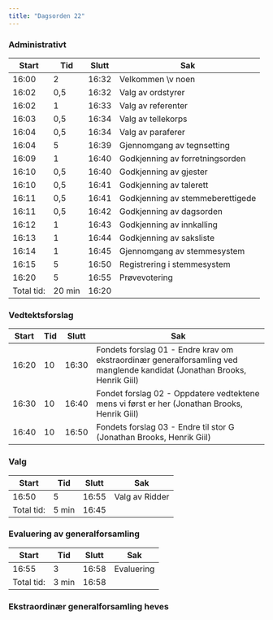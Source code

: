 ```yaml
---
title: "Dagsorden 22"
---
```


### Administrativt
| Start  | Tid | Slutt | Sak                                     |
|--------|-----|-------|-----------------------------------------|
| 16:00  | 2   | 16:32 | Velkommen \v noen                              |
| 16:02  | 0,5 | 16:32 | Valg av ordstyrer                       |
| 16:02  | 1   | 16:33 | Valg av referenter                      |
| 16:03  | 0,5 | 16:34 | Valg av tellekorps                      |
| 16:04  | 0,5 | 16:34 | Valg av paraferer                       |
| 16:04  | 5   | 16:39 | Gjennomgang av tegnsetting              |
| 16:09  | 1   | 16:40 | Godkjenning av forretningsorden         |
| 16:10  | 0,5 | 16:40 | Godkjenning av gjester                  |
| 16:10  | 0,5 | 16:41 | Godkjenning av talerett                 |
| 16:11  | 0,5 | 16:41 | Godkjenning av stemmeberettigede        |
| 16:11  | 0,5 | 16:42 | Godkjenning av dagsorden                |
| 16:12  | 1   | 16:43 | Godkjenning av innkalling               |
| 16:13  | 1   | 16:44 | Godkjenning av saksliste                |
| 16:14  | 1   | 16:45 | Gjennomgang av stemmesystem             |
| 16:15  | 5   | 16:50 | Registrering i stemmesystem             |
| 16:20  | 5   | 16:55 | Prøvevotering                           |
| Total tid: | 20 min | 16:20 |


### Vedtektsforslag
| Start | Tid | Slutt | Sak |
|---|---|---|---|
| 16:20  | 10 | 16:30  |  Fondets forslag 01 - Endre krav om ekstraordinær generalforsamling ved manglende kandidat (Jonathan Brooks, Henrik Giil) |
| 16:30  | 10 | 16:40  | Fondet forslag 02 - Oppdatere vedtektene mens vi først er her (Jonathan Brooks, Henrik Giil)|
| 16:40 | 10 | 16:50  |  Fondets forslag 03 - Endre til stor G (Jonathan Brooks, Henrik Giil) |

### Valg
| Start | Tid | Slutt | Sak |
|---|---|---|---|
| 16:50 | 5 | 16:55 | Valg av Ridder |
| Total tid: | 5 min | 16:45 |

### Evaluering av generalforsamling
| Start | Tid | Slutt | Sak |
|---|---|---|---|
| 16:55 | 3 | 16:58 | Evaluering |
| Total tid: | 3 min | 16:58 |

### Ekstraordinær generalforsamling heves